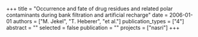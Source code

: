 +++
title = "Occurrence and fate of drug residues and related polar contaminants during bank filtration and artificial recharge"
date = 2006-01-01
authors = ["M. Jekel", "T. Heberer", "et al."]
publication_types = ["4"]
abstract = ""
selected = false
publication = ""
projects = ["nasri"]
+++

